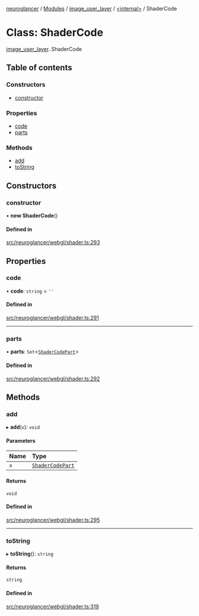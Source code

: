 [neuroglancer](../README.md) / [Modules](../modules.md) / [image\_user\_layer](../modules/image_user_layer.md) / [<internal\>](../modules/image_user_layer._internal_.md) / ShaderCode

# Class: ShaderCode

[image_user_layer](../modules/image_user_layer.md).[<internal>](../modules/image_user_layer._internal_.md).ShaderCode

## Table of contents

### Constructors

- [constructor](image_user_layer._internal_.ShaderCode.md#constructor)

### Properties

- [code](image_user_layer._internal_.ShaderCode.md#code)
- [parts](image_user_layer._internal_.ShaderCode.md#parts)

### Methods

- [add](image_user_layer._internal_.ShaderCode.md#add)
- [toString](image_user_layer._internal_.ShaderCode.md#tostring)

## Constructors

### constructor

• **new ShaderCode**()

#### Defined in

[src/neuroglancer/webgl/shader.ts:293](https://github.com/ActiveBrainAtlas2/neuroglancer/blob/540617bc/src/neuroglancer/webgl/shader.ts#L293)

## Properties

### code

• **code**: `string` = `''`

#### Defined in

[src/neuroglancer/webgl/shader.ts:291](https://github.com/ActiveBrainAtlas2/neuroglancer/blob/540617bc/src/neuroglancer/webgl/shader.ts#L291)

___

### parts

• **parts**: `Set`<[`ShaderCodePart`](../modules/image_user_layer._internal_.md#shadercodepart)\>

#### Defined in

[src/neuroglancer/webgl/shader.ts:292](https://github.com/ActiveBrainAtlas2/neuroglancer/blob/540617bc/src/neuroglancer/webgl/shader.ts#L292)

## Methods

### add

▸ **add**(`x`): `void`

#### Parameters

| Name | Type |
| :------ | :------ |
| `x` | [`ShaderCodePart`](../modules/image_user_layer._internal_.md#shadercodepart) |

#### Returns

`void`

#### Defined in

[src/neuroglancer/webgl/shader.ts:295](https://github.com/ActiveBrainAtlas2/neuroglancer/blob/540617bc/src/neuroglancer/webgl/shader.ts#L295)

___

### toString

▸ **toString**(): `string`

#### Returns

`string`

#### Defined in

[src/neuroglancer/webgl/shader.ts:319](https://github.com/ActiveBrainAtlas2/neuroglancer/blob/540617bc/src/neuroglancer/webgl/shader.ts#L319)
